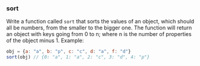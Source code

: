 ### sort

Write a function called ```sort``` that sorts the values of an object, which should all be numbers, from the smaller to the bigger one. The function will return an object with keys going from 0 to n; where n is the number of properties of the object minus 1.
Example:

```jsx
obj = {a: "a", b: "p", c: "c", d: "a", f: "d"}
sort(obj) // {0: "a", 1: "a", 2: "c", 3: "d", 4: "p"}
```